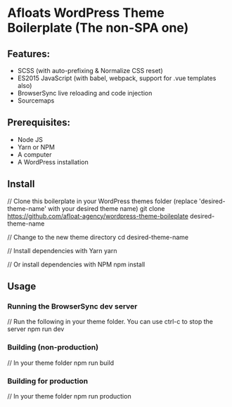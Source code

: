 # Afloats WordPress Theme Boilerplate (The non-SPA one)

## Features:
  - SCSS (with auto-prefixing & Normalize CSS reset)
  - ES2015 JavaScript (with babel, webpack, support for .vue templates also)
  - BrowserSync live reloading and code injection
  - Sourcemaps

## Prerequisites:
  - Node JS
  - Yarn or NPM
  - A computer
  - A WordPress installation

## Install
  
  // Clone this boilerplate in your WordPress themes folder (replace 'desired-theme-name' with your desired theme name)
  git clone https://github.com/afloat-agency/wordpress-theme-boileplate desired-theme-name

  // Change to the new theme directory
  cd desired-theme-name

  // Install dependencies with Yarn
  yarn

  // Or install dependencies with NPM
  npm install

## Usage

### Running the BrowserSync dev server

  // Run the following in your theme folder. You can use ctrl-c to stop the server
  npm run dev

### Building (non-production)

  // In your theme folder
  npm run build

### Building for production

  // In your theme folder
  npm run production


